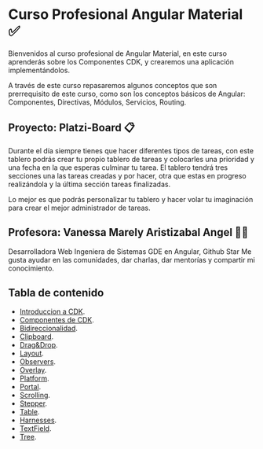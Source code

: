 # Curso Profesional Angular Material ✅

Bienvenidos al curso profesional de Angular Material, en este curso aprenderás sobre los Componentes CDK, y crearemos una aplicación implementándolos.

A través de este curso repasaremos algunos conceptos que son prerrequisito de este curso, como son los conceptos básicos de Angular: Componentes, Directivas, Módulos, Servicios, Routing.

## Proyecto: Platzi-Board 📋

Durante el día siempre tienes que hacer diferentes tipos de tareas, con este tablero podrás crear tu propio tablero de tareas y colocarles una prioridad y una fecha en la que esperas culminar tu tarea. El tablero tendrá tres secciones una las tareas creadas y por hacer, otra que estas en progreso realizándola y la última sección tareas finalizadas.

Lo mejor es que podrás personalizar tu tablero y hacer volar tu imaginación para crear el mejor administrador de tareas.

## Profesora: Vanessa Marely Aristizabal Angel 👩‍💻
Desarrolladora Web
Ingeniera de Sistemas
GDE en Angular, Github Star
Me gusta ayudar en las comunidades, dar charlas, dar mentorías y compartir mi conocimiento. 

## Tabla de contenido

- [Introduccion a CDK](cdk.md).
- [Componentes de CDK](components-cdk.md).
- [Bidireccionalidad](components-cdk.md#Bidireccionalidad).
- [Clipboard](components-cdk.md#Clipboard).
- [Drag&Drop](components-cdk.md#Drag&Drop).
- [Layout](components-cdk.md#Layout).
- [Observers](components-cdk.md#Observers).
- [Overlay](components-cdk.md#Overlay).
- [Platform](components-cdk.md#Platform).
- [Portal](components-cdk.md#Portal).
- [Scrolling](components-cdk.md#Scrolling).
- [Stepper](components-cdk.md#Stepper).
- [Table](components-cdk.md#Table).
- [Harnesses](components-cdk.md#Harnesses).
- [TextField](components-cdk.md#TextField).
- [Tree](components-cdk.md#Tree).

